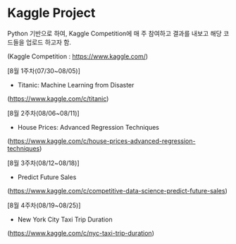 # Kaggle Project  
  
  
  
Python 기반으로 하여, Kaggle Competition에 매 주 참여하고 결과를 내보고 해당 코드들을 업로드 하고자 함.

(Kaggle Competition : https://www.kaggle.com/)    

 
 
 
 
 
 
 
 
[8월 1주차(07/30~08/05)]

* Titanic: Machine Learning from Disaster    

(https://www.kaggle.com/c/titanic)    
  

[8월 2주차(08/06~08/11)]

* House Prices: Advanced Regression Techniques        

(https://www.kaggle.com/c/house-prices-advanced-regression-techniques)    
  

[8월 3주차(08/12~08/18)]

* Predict Future Sales       

(https://www.kaggle.com/c/competitive-data-science-predict-future-sales)    
  

[8월 4주차(08/19~08/25)]

* New York City Taxi Trip Duration      

(https://www.kaggle.com/c/nyc-taxi-trip-duration)    
